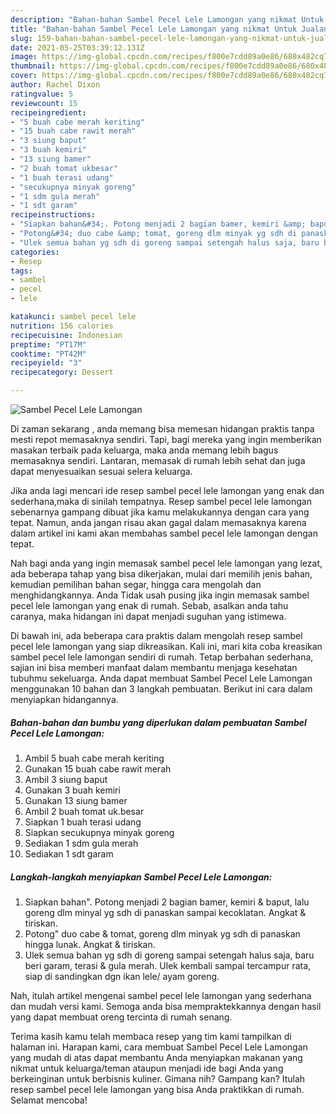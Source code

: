 ```yaml
---
description: "Bahan-bahan Sambel Pecel Lele Lamongan yang nikmat Untuk Jualan"
title: "Bahan-bahan Sambel Pecel Lele Lamongan yang nikmat Untuk Jualan"
slug: 159-bahan-bahan-sambel-pecel-lele-lamongan-yang-nikmat-untuk-jualan
date: 2021-05-25T03:39:12.131Z
image: https://img-global.cpcdn.com/recipes/f800e7cdd89a0e86/680x482cq70/sambel-pecel-lele-lamongan-foto-resep-utama.jpg
thumbnail: https://img-global.cpcdn.com/recipes/f800e7cdd89a0e86/680x482cq70/sambel-pecel-lele-lamongan-foto-resep-utama.jpg
cover: https://img-global.cpcdn.com/recipes/f800e7cdd89a0e86/680x482cq70/sambel-pecel-lele-lamongan-foto-resep-utama.jpg
author: Rachel Dixon
ratingvalue: 5
reviewcount: 15
recipeingredient:
- "5 buah cabe merah keriting"
- "15 buah cabe rawit merah"
- "3 siung baput"
- "3 buah kemiri"
- "13 siung bamer"
- "2 buah tomat ukbesar"
- "1 buah terasi udang"
- "secukupnya minyak goreng"
- "1 sdm gula merah"
- "1 sdt garam"
recipeinstructions:
- "Siapkan bahan&#34;. Potong menjadi 2 bagian bamer, kemiri &amp; baput, lalu goreng dlm minyal yg sdh di panaskan sampai kecoklatan. Angkat &amp; tiriskan."
- "Potong&#34; duo cabe &amp; tomat, goreng dlm minyak yg sdh di panaskan hingga lunak. Angkat &amp; tiriskan."
- "Ulek semua bahan yg sdh di goreng sampai setengah halus saja, baru beri garam, terasi &amp; gula merah. Ulek kembali sampai tercampur rata, siap di sandingkan dgn ikan lele/ ayam goreng."
categories:
- Resep
tags:
- sambel
- pecel
- lele

katakunci: sambel pecel lele 
nutrition: 156 calories
recipecuisine: Indonesian
preptime: "PT17M"
cooktime: "PT42M"
recipeyield: "3"
recipecategory: Dessert

---
```



![Sambel Pecel Lele Lamongan](https://img-global.cpcdn.com/recipes/f800e7cdd89a0e86/680x482cq70/sambel-pecel-lele-lamongan-foto-resep-utama.jpg)

Di zaman  sekarang , anda memang bisa memesan hidangan praktis tanpa mesti repot memasaknya sendiri. Tapi, bagi mereka yang ingin memberikan masakan terbaik pada keluarga, maka anda memang lebih bagus memasaknya sendiri. Lantaran, memasak di rumah lebih sehat dan juga dapat menyesuaikan sesuai selera keluarga.

Jika anda lagi mencari ide resep sambel pecel lele lamongan yang enak dan sederhana,maka di sinilah tempatnya. Resep sambel pecel lele lamongan  sebenarnya gampang dibuat jika kamu melakukannya dengan cara yang tepat. Namun, anda jangan risau akan gagal dalam memasaknya 
karena dalam artikel ini kami akan membahas sambel pecel lele lamongan dengan tepat.  



Nah bagi anda yang ingin memasak sambel pecel lele lamongan yang lezat, ada beberapa tahap yang bisa dikerjakan, mulai dari memilih jenis bahan, kemudian pemilihan bahan segar, hingga cara mengolah dan menghidangkannya. Anda Tidak usah pusing jika ingin memasak sambel pecel lele lamongan yang enak di rumah. Sebab, asalkan anda  tahu caranya, maka hidangan ini dapat menjadi suguhan yang istimewa.

Di bawah ini, ada beberapa cara praktis  dalam mengolah resep sambel pecel lele lamongan yang siap dikreasikan. Kali ini, mari kita coba kreasikan sambel pecel lele lamongan sendiri di rumah. Tetap berbahan sederhana, sajian ini bisa memberi manfaat dalam membantu menjaga kesehatan tubuhmu sekeluarga. Anda dapat membuat Sambel Pecel Lele Lamongan menggunakan 10 bahan dan 3 langkah pembuatan. Berikut ini cara dalam menyiapkan hidangannya.

<!--inarticleads1-->

##### Bahan-bahan dan bumbu yang diperlukan dalam pembuatan Sambel Pecel Lele Lamongan:

1. Ambil 5 buah cabe merah keriting
1. Gunakan 15 buah cabe rawit merah
1. Ambil 3 siung baput
1. Gunakan 3 buah kemiri
1. Gunakan 13 siung bamer
1. Ambil 2 buah tomat uk.besar
1. Siapkan 1 buah terasi udang
1. Siapkan secukupnya minyak goreng
1. Sediakan 1 sdm gula merah
1. Sediakan 1 sdt garam




<!--inarticleads2-->

##### Langkah-langkah menyiapkan Sambel Pecel Lele Lamongan:

1. Siapkan bahan&#34;. Potong menjadi 2 bagian bamer, kemiri &amp; baput, lalu goreng dlm minyal yg sdh di panaskan sampai kecoklatan. Angkat &amp; tiriskan.
1. Potong&#34; duo cabe &amp; tomat, goreng dlm minyak yg sdh di panaskan hingga lunak. Angkat &amp; tiriskan.
1. Ulek semua bahan yg sdh di goreng sampai setengah halus saja, baru beri garam, terasi &amp; gula merah. Ulek kembali sampai tercampur rata, siap di sandingkan dgn ikan lele/ ayam goreng.




Nah, itulah artikel mengenai  sambel pecel lele lamongan  yang sederhana dan mudah versi kami. Semoga anda bisa mempraktekkannya dengan hasil yang dapat membuat oreng tercinta di rumah senang. 

Terima kasih kamu telah membaca resep yang tim kami tampilkan di halaman ini. Harapan kami, cara membuat  Sambel Pecel Lele Lamongan yang mudah di atas dapat membantu Anda menyiapkan makanan yang nikmat untuk keluarga/teman ataupun menjadi ide bagi Anda yang berkeinginan untuk berbisnis kuliner. Gimana nih? Gampang kan? Itulah resep sambel pecel lele lamongan yang bisa Anda praktikkan di rumah. Selamat mencoba!

